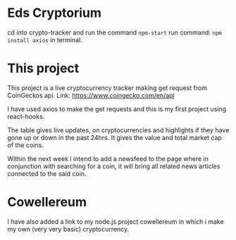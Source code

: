 # Eds Cryptorium
cd into crypto-tracker and run the command ```npm-start```
run command: ```npm install axios``` in terminal. 

# This project
This project is a live cryptocurrency tracker making get request from CoinGeckos api. 
Link: https://www.coingecko.com/en/api 

I have used axios to make the get requests and this is my first project using react-hooks. 

The table gives live updates, on cryptocurrencies and highlights if they have gone up or down in the past 24hrs. It gives the value and total market cap of the coins. 

Within the next week i intend to add a newsfeed to the page where in conjunction with searching for a coin, it will bring all related news articles connected to the said coin. 


# Cowellereum 
I have also added a link to my node.js project cowellereum in which i make my own (very very basic) cryptocurrency. 